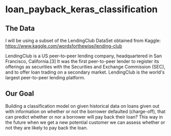 # loan_payback_keras_classification

## The Data

I will be using a subset of the LendingClub DataSet obtained from Kaggle: https://www.kaggle.com/wordsforthewise/lending-club

LendingClub is a US peer-to-peer lending company, headquartered in San Francisco, California.[3] It was the first peer-to-peer lender to register its offerings as securities with the Securities and Exchange Commission (SEC), and to offer loan trading on a secondary market. LendingClub is the world's largest peer-to-peer lending platform.

## Our Goal

Building a classification model on given historical data on loans given out with information on whether or not the borrower defaulted (charge-off), that can predict whether or nor a borrower will pay back their loan? This way in the future when we get a new potential customer we can assess whether or not they are likely to pay back the loan.
